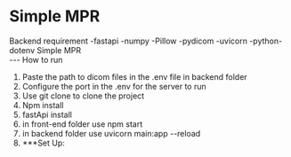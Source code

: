 # Simple MPR
Backend
requirement 
-fastapi
-numpy
-Pillow
-pydicom
-uvicorn
-python-dotenv
Simple MPR <br/>
--- How to run
  1. Paste the path to dicom files in the .env file in backend folder
  2. Configure the port in the .env for the server to run
  3. Use git clone to clone the project
  4. Npm install
  5. fastApi install
  6. in front-end folder use npm start
  7. in backend folder use uvicorn main:app --reload
  8. ***Set Up:

     
